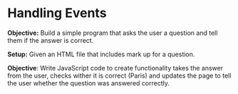 # Handling Events

**Objective:** Build a simple program that asks the user a question and tell them if the answer is correct.

**Setup:**
Given an HTML file that includes mark up for a question.

**Objective**: Write JavaScript code to create functionality takes the answer from the user, checks wither it is correct (Paris) and updates the page to tell the user whether the question was answered correctly.

